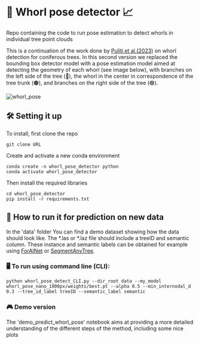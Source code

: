 # 🌲 Whorl pose detector 📈
Repo containing the code to run pose estimation to detect whorls in individual tree point clouds

This is a continuation of the work done by [Puliti et al.(2023)](https://academic.oup.com/forestry/article/96/1/37/6628789) on whorl detection for coniferous trees. In this second version we replaced the bounding box detector model with a pose estimation model aimed at detecting the geometry of each whorl (see image below), with branches on the left side of the tree (🔵), the whorl in the center in correspondence of the tree trunk (🟠), and branches on the right side of the tree (🟢). 

![whorl_pose](https://github.com/user-attachments/assets/05fb09f3-4a65-4676-81d1-43bc2f6f90d9)

## 🛠️ Setting it up
To install, first clone the repo
```
git clone URL
```

Create and activate a new conda environment
```
conda create -n whorl_pose_detector python
conda activate whorl_pose_detector
```

Then install the required libraries
```
cd whorl_pose_detector
pip install -r requirements.txt
```


## 🚀 How to run it for prediction on new data
In the 'data' folder You can find a demo dataset showing how the data should look like. The *.las or *.laz file should include a treeID and semantic column. These instance and semantic labels can be obtained for example using [ForAINet](https://github.com/bxiang233/ForAINet) or [SegmentAnyTree](https://github.com/SmartForest-no/SegmentAnyTree).

### 🖥️ To run using command line (CLI): 
```
python whorl_pose_detect_CLI.py --dir_root data --my_model whorl_pose_nano_1000px/weights/best.pt --alpha 0.5 --min_internodal_d 0.3 --tree_id_label treeID --semantic_label semantic  
```

### 🎮 Demo version
The 'demo_predict_whorl_pose' notebook aims at providing a more detailed understanding of the different steps of the method, including some nice plots 

